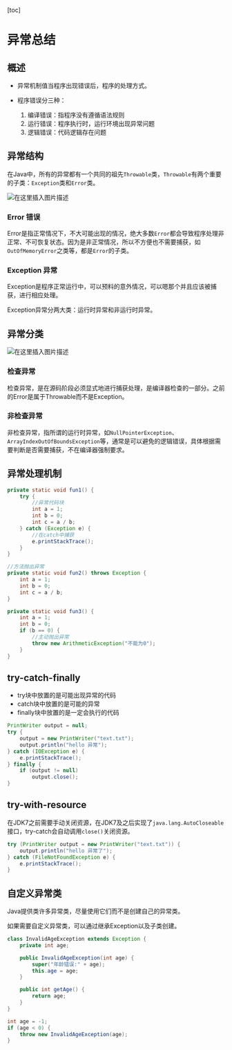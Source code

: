 [toc]

# 异常总结

## 概述

- 异常机制值当程序出现错误后，程序的处理方式。

- 程序错误分三种：

  1. 编译错误：指程序没有遵循语法规则
  2. 运行错误：程序执行时，运行环境出现异常问题
  3. 逻辑错误：代码逻辑存在问题

  

## 异常结构

在Java中，所有的异常都有一个共同的祖先`Throwable`类，`Throwable`有两个重要的子类：`Exception`类和`Error`类。

![在这里插入图片描述](https://img-blog.csdnimg.cn/e100f810a0c24f918d3b60d2ab087ba2.png?x-oss-process=image/watermark,type_ZHJvaWRzYW5zZmFsbGJhY2s,shadow_50,text_Q1NETiBAeGlhbmd4aW9uZ2ZseTkxNQ==,size_20,color_FFFFFF,t_70,g_se,x_16)



### Error  错误

Error是指正常情况下，不大可能出现的情况，绝大多数`Error`都会导致程序处理非正常、不可恢复状态。因为是非正常情况，所以不方便也不需要捕获，如`OutOfMemoryError`之类等，都是`Error`的子类。

### Exception 异常

Exception是程序正常运行中，可以预料的意外情况，可以嗯那个并且应该被捕获，进行相应处理。

Exception异常分两大类：运行时异常和非运行时异常。



## 异常分类

![在这里插入图片描述](https://img-blog.csdnimg.cn/f87395d706ca409bb2d364fed8894410.png?x-oss-process=image/watermark,type_ZHJvaWRzYW5zZmFsbGJhY2s,shadow_50,text_Q1NETiBAeGlhbmd4aW9uZ2ZseTkxNQ==,size_12,color_FFFFFF,t_70,g_se,x_16)

### 检查异常

检查异常，是在源码阶段必须显式地进行捕获处理，是编译器检查的一部分。之前的Error是属于Throwable而不是Exception。

### 非检查异常

非检查异常，指所谓的运行时异常，如`NullPointerException`、`ArrayIndexOutOfBoundsException`等，通常是可以避免的逻辑错误，具体根据需要判断是否需要捕获，不在编译器强制要求。



## 异常处理机制

```java
private static void fun1() {
    try {
        //异常代码块
        int a = 1;
        int b = 0;
        int c = a / b;
    } catch (Exception e) {
        //在catch中捕获
        e.printStackTrace();
    }
}

//方法抛出异常
private static void fun2() throws Exception {
    int a = 1;
    int b = 0;
    int c = a / b;
}

private static void fun3() {
    int a = 1;
    int b = 0;
    if (b == 0) {
        //主动抛出异常
        throw new ArithmeticException("不能为0");
    }
}
```



## try-catch-finally

- try块中放置的是可能出现异常的代码
- catch块中放置的是可能的异常
- finally块中放置的是一定会执行的代码

```java
PrintWriter output = null;
try {
    output = new PrintWriter("text.txt");
    output.println("hello 异常");
} catch (IOException e) {
    e.printStackTrace();
} finally {
    if (output != null)
        output.close();
}
```



## try-with-resource

在JDK7之前需要手动关闭资源，在JDK7及之后实现了`java.lang.AutoCloseable`接口，try-catch会自动调用`close()`关闭资源。

```java
try (PrintWriter output = new PrintWriter("text.txt")) {
    output.println("hello 异常了");
} catch (FileNotFoundException e) {
    e.printStackTrace();
}
```





## 自定义异常类

Java提供类许多异常类，尽量使用它们而不是创建自己的异常类。

如果需要自定义异常类，可以通过继承Exception以及子类创建。

```java
class InvalidAgeException extends Exception {
    private int age;

    public InvalidAgeException(int age) {
        super("年龄错误:" + age);
        this.age = age;
    }

    public int getAge() {
        return age;
    }
}
```

```java
int age = -1;
if (age < 0) {
    throw new InvalidAgeException(age);
}
```